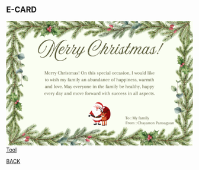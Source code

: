 ## E-CARD
![crissamassss](images/crissamassss.png)
[Tool](https://stylesuxx.github.io/steganography/)



[BACK](README.md)
